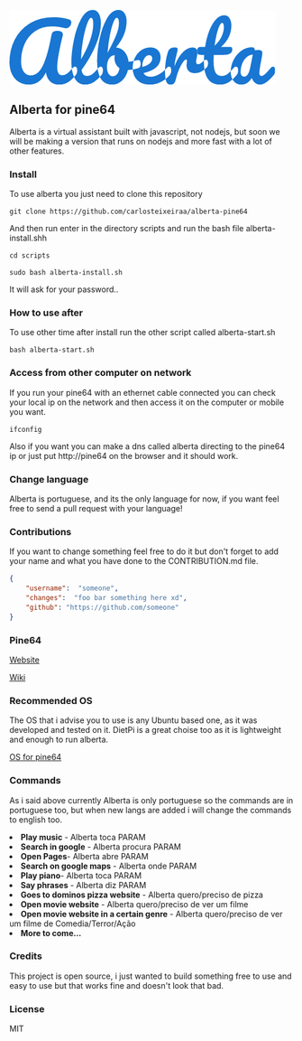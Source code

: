 ![logo](https://raw.githubusercontent.com/carlosteixeiraa/alberta-pine64/master/graphics/logo.png)


## Alberta for pine64

Alberta is a virtual assistant built with javascript, not nodejs, but soon we will be making a version that runs on nodejs and more fast with a lot of other features.

### Install

To use alberta you just need to clone this repository

```
git clone https://github.com/carlosteixeiraa/alberta-pine64
```

And then run enter in the directory scripts and run the bash file alberta-install.shh

```
cd scripts
```
```
sudo bash alberta-install.sh
```

It will ask for your password..

### How to use after

To use other time after install run the other script called alberta-start.sh

```
bash alberta-start.sh
```

### Access from other computer on network

If you run your pine64 with an ethernet cable connected you can check your local ip on the network and then access it on the computer or mobile you want.

```
ifconfig
```

Also if you want you can make a dns called alberta directing to the pine64 ip or just put http://pine64 on the browser and it should work.

### Change language

Alberta is portuguese, and its the only language for now, if you want feel free to send a pull request with your language!

### Contributions
If you want to change something feel free to do it but don't forget to add your name and what you have done to the CONTRIBUTION.md file.

```json
{
	"username":  "someone",
	"changes":  "foo bar something here xd",
	"github": "https://github.com/someone"
}
```

### Pine64

[Website](https://www.pine64.org) 

[Wiki](http://wiki.pine64.org/index.php/Main_Page) 

### Recommended OS
The OS that i advise you to use is any Ubuntu based one, as it was developed and tested on it. DietPi is a great choise too as it is lightweight and enough to run alberta.

[OS for pine64](http://wiki.pine64.org/index.php/Pine_A64_Software_Release) 

### Commands

As i said above currently Alberta is only portuguese so the commands are in portuguese too, but when new langs are added i will change the commands to english too.

<li><b>Play music</b> - Alberta toca PARAM</li>
<li><b>Search in google</b> - Alberta procura PARAM</li>
<li><b>Open Pages</b>- Alberta abre PARAM</li>
<li><b>Search on google maps</b> - Alberta onde PARAM</li>
<li><b>Play piano</b>- Alberta toca PARAM</li>
<li><b>Say phrases</b> - Alberta diz PARAM</li>
<li><b>Goes to dominos pizza website</b> - Alberta quero/preciso de pizza</li>
<li><b>Open movie website</b> - Alberta quero/preciso de ver um filme</li>
<li><b>Open movie website in a certain genre</b> - Alberta quero/preciso de ver um filme de Comedia/Terror/Ação</li>
<li><b>More to come...</b></li>

### Credits
This project is open source, i just wanted to build something free to use and easy to use but that works fine and doesn't look that bad.

### License
MIT